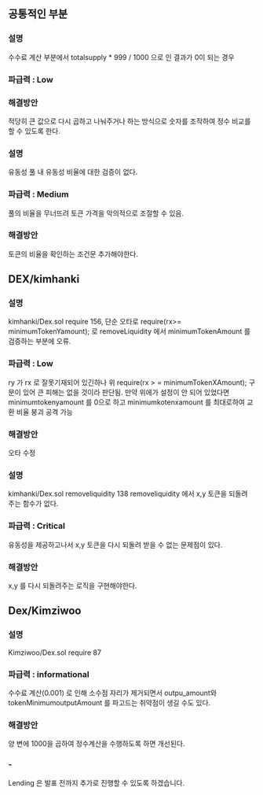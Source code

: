 ## 공통적인 부분 

### 설명 
수수료 계산 부분에서 totalsupply * 999 / 1000 으로 인 결과가 0이 되는 경우 

### 파급력 : Low


### 해결방안

적당히 큰 값으로 다시 곱하고 나눠주거나 하는 방식으로 숫자를 조작하여 정수 비교를 할 수 있도록 한다. 

### 설명 
유동성 풀 내 유동성 비율에 대한 검증이 없다. 

### 파급력 : Medium
풀의 비율을 무너뜨려 토큰 가격을 악의적으로 조절할 수 있음. 


### 해결방안

토큰의 비율을 확인하는 조건문 추가해야한다. 




## DEX/kimhanki

### 설명
kimhanki/Dex.sol require 156,
단순 오타로 require(rx>= minimumTokenYamount); 로 removeLiquidity 에서 minimumTokenAmount 를 검증하는 부분에 오류.

### 파급력 : Low
ry 가 rx 로 잘못기재되어 있긴하나 위 require(rx > = minimumTokenXAmount); 구문이 있어 큰 피해는 없을 것이라 판단됨. 
만약 위에가 설정이 안 되어 있었다면 minimumtokenyamount 를 0으로 하고 minimumkotenxamount 를 최대로하여 교환 비율 붕괴 공격 가능


### 해결방안
오타 수정

### 설명
kimhanki/Dex.sol removeliquidity 138
removeliquidity 에서 x,y 토큰을 되돌려 주는 함수가 없다. 

### 파급력 : Critical
유동성을 제공하고나서 x,y 토큰을 다시 되돌려 받을 수 없는 문제점이 있다. 

### 해결방안
x,y 를 다시 되돌려주는 로직을 구현해야한다. 



## Dex/Kimziwoo

### 설명
Kimziwoo/Dex.sol require 87

### 파급력 : informational

수수료 계산(0.001) 로 인해 소수점 자리가 제거되면서 outpu_amount와 tokenMinimumoutputAmount 를 파고드는 취약점이 생길 수도 있다. 

### 해결방안
양 변에 1000을 곱하여 정수계산을 수행하도록 하면 개선된다. 






### -
Lending 은 발표 전까지 추가로 진행할 수 있도록 하겠습니다. 
